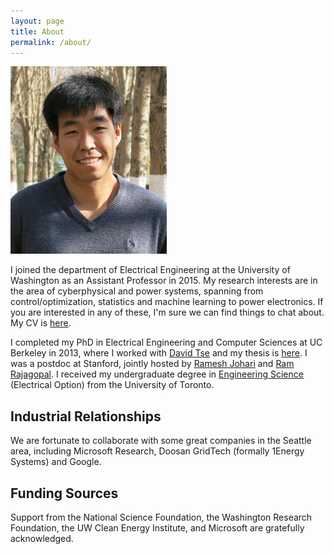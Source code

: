 ```yaml
---
layout: page
title: About
permalink: /about/
---
```


<img src="/images/baosen.jpg" width="250" height="300" />

I joined the department of Electrical Engineering at the University of Washington as an Assistant Professor in 2015. My research interests are in the area of cyberphysical and power systems,  spanning from control/optimization, statistics and machine learning to power electronics. If you are interested in any of these, I'm sure we can find things to chat about. My CV is [here](https://www.dropbox.com/s/g34fbv4yjnc6xml/Baosen%20Zhang%20CV.pdf?dl=1).

I completed my PhD in Electrical Engineering and Computer Sciences at UC Berkeley in 2013, where I worked with [David Tse](https://web.stanford.edu/~dntse/) and my thesis is [here](http://www.eecs.berkeley.edu/Pubs/TechRpts/2013/EECS-2013-146.html). I was a postdoc at Stanford, jointly hosted by [Ramesh Johari](http://web.stanford.edu/~rjohari/) and [Ram Rajagopal](https://profiles.stanford.edu/ram-rajagopal). I received my undergraduate degree in [Engineering Science](http://engsci.utoronto.ca/) (Electrical Option) from the University of Toronto.


## Industrial Relationships

We are fortunate to collaborate with some great companies in the Seattle area, including Microsoft Research, Doosan GridTech (formally 1Energy Systems) and Google.

## Funding Sources

Support from the National Science Foundation, the Washington Research Foundation, the UW Clean Energy Institute, and Microsoft are gratefully acknowledged.

<script>
  (function(i,s,o,g,r,a,m){i['GoogleAnalyticsObject']=r;i[r]=i[r]||function(){
  (i[r].q=i[r].q||[]).push(arguments)},i[r].l=1*new Date();a=s.createElement(o),
  m=s.getElementsByTagName(o)[0];a.async=1;a.src=g;m.parentNode.insertBefore(a,m)
  })(window,document,'script','https://www.google-analytics.com/analytics.js','ga');

  ga('create', 'UA-61671917-1', 'auto');
  ga('send', 'pageview');

</script>
